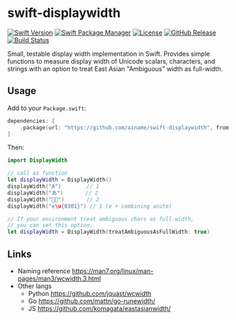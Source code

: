 # swift-displaywidth

[![Swift Version](https://img.shields.io/badge/Swift-6.1%2B-blue.svg)](https://swift.org)
[![Swift Package Manager](https://img.shields.io/badge/SPM-compatible-brightgreen.svg)](https://swift.org/package-manager/)
[![License](https://img.shields.io/badge/License-MIT-yellow.svg)](https://github.com/ainame/swift-displaywidth/blob/main/LICENSE)
[![GitHub Release](https://img.shields.io/github/v/release/ainame/swift-displaywidth)](https://github.com/ainame/swift-displaywidth/releases)
[![Build Status](https://img.shields.io/github/actions/workflow/status/ainame/swift-displaywidth/ci.yml?branch=main)](https://github.com/ainame/swift-displaywidth/actions)

Small, testable display width implementation in Swift. Provides simple functions to measure display width of Unicode scalars, characters, and strings with an option to treat East Asian "Ambiguous" width as full-width.

## Usage

Add to your `Package.swift`:

```swift
dependencies: [
    .package(url: "https://github.com/ainame/swift-displaywidth", from: "0.0.2")
]
```

Then:

```swift
import DisplayWidth

// call as function
let displayWidth = DisplayWidth()
displayWidth("A")        // 1
displayWidth("あ")       // 2
displayWidth("👩‍💻")       // 2
displayWidth("e\u{0301}") // 1 (e + combining acute)

// If your environment treat ambiguous chars as full-width,
// you can set this option.
let displayWidth = DisplayWidth(treatAmbiguousAsFullWidth: true)
```

## Links

* Naming reference https://man7.org/linux/man-pages/man3/wcwidth.3.html
* Other langs
   * Python https://github.com/jquast/wcwidth
   * Go https://github.com/mattn/go-runewidth/
   * JS https://github.com/komagata/eastasianwidth/
